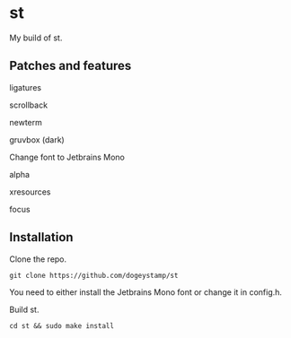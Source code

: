 # st
My build of st.
## Patches and features
ligatures

scrollback

newterm

gruvbox (dark)

Change font to Jetbrains Mono

alpha

xresources

focus
## Installation
Clone the repo.

`git clone https://github.com/dogeystamp/st`

You need to either install the Jetbrains Mono font or change it in config.h.

Build st.

`cd st && sudo make install`
